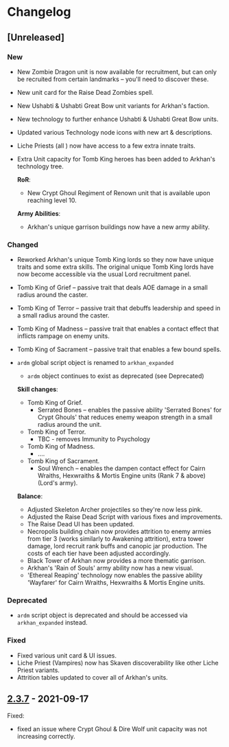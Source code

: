 # Changelog

## [Unreleased]

### New

- New Zombie Dragon unit is now available for recruitment, but can only be recruited from certain landmarks – you'll need to discover these.
- New unit card for the Raise Dead Zombies spell.
- New Ushabti & Ushabti Great Bow unit variants for Arkhan's faction.
- New technology to further enhance Ushabti & Ushabti Great Bow units.
- Updated various Technology node icons with new art & descriptions.
- Liche Priests (all ) now have access to a few extra innate traits.
- Extra Unit capacity for Tomb King heroes has been added to Arkhan's technology tree.

  **RoR**:
  - New Crypt Ghoul Regiment of Renown unit that is available upon reaching level 10.

  **Army Abilities**:
  - Arkhan's unique garrison buildings now have a new army ability.

### Changed

- Reworked Arkhan's unique Tomb King lords so they now have unique traits and some extra skills. The original unique Tomb King lords have now become accessible via the usual Lord recruitment panel.
- Tomb King of Grief – passive trait that deals AOE damage in a small radius around the caster.
- Tomb King of Terror – passive trait that debuffs leadership and speed in a small radius around the caster.
- Tomb King of Madness – passive trait that enables a contact effect that inflicts rampage on enemy units.
- Tomb King of Sacrament – passive trait that enables a few bound spells.
- `ardm` global script object is renamed to `arkhan_expanded`
  - `ardm` object continues to exist as deprecated (see Deprecated)

  **Skill changes**:

  - Tomb King of Grief.
    - Serrated Bones – enables the passive ability 'Serrated Bones' for Crypt Ghouls' that reduces enemy weapon strength in a small radius around the unit.
  - Tomb King of Terror.
    - TBC - removes Immunity to Psychology
  - Tomb King of Madness.
    - ….
  - Tomb King of Sacrament.
    - Soul Wrench – enables the dampen contact effect for Cairn Wraiths, Hexwraiths & Mortis Engine units (Rank 7 & above) (Lord's army).

  **Balance**:

  - Adjusted Skeleton Archer projectiles so they're now less pink.
  - Adjusted the Raise Dead Script with various fixes and improvements.
  - The Raise Dead UI has been updated.
  - Necropolis building chain now provides attrition to enemy armies from tier 3 (works similarly to Awakening attrition), extra tower damage, lord recruit rank buffs and canopic jar production. The costs of each tier have been adjusted accordingly.
  - Black Tower of Arkhan now provides a more thematic garrison.
  - Arkhan's 'Rain of Souls' army ability now has a new visual.
  - 'Ethereal Reaping' technology now enables the passive ability 'Wayfarer' for Cairn Wraiths, Hexwraiths & Mortis Engine units.

### Deprecated

- `ardm` script object is deprecated and should be accessed via `arkhan_expanded` instead.

### Fixed

- Fixed various unit card & UI issues.
- Liche Priest (Vampires) now has Skaven discoverability like other Liche Priest variants.
- Attrition tables updated to cover all of Arkhan's units.

## [2.3.7](../../releases/tag/2.3.7) - 2021-09-17

Fixed:

- fixed an issue where Crypt Ghoul & Dire Wolf unit capacity was not increasing correctly.
